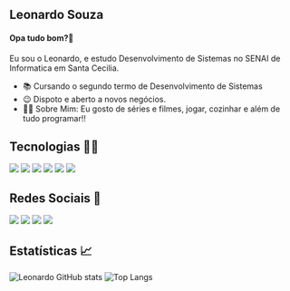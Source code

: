 ## Leonardo Souza 

#### Opa tudo bom?👋

Eu sou o Leonardo, e estudo Desenvolvimento de Sistemas no SENAI de Informatica em Santa Cecilia.

* 📚 Cursando o segundo termo de Desenvolvimento de Sistemas
* 😉 Dispoto e aberto a novos negócios.
* 🙋‍♂️ Sobre Mim: Eu gosto de séries e filmes, jogar, cozinhar e além de tudo programar!!

## Tecnologias 👨‍💻
<div>
  <img src=https://img.shields.io/badge/Figma-F24E1E?style=for-the-badge&logo=figma&logoColor=white>
  <img src=https://img.shields.io/badge/HTML5-E34F26?style=for-the-badge&logo=html5&logoColor=white>
  <img src=https://img.shields.io/badge/CSS3-1572B6?style=for-the-badge&logo=css3&logoColor=white>
  <img src=https://img.shields.io/badge/Git-F05032?style=for-the-badge&logo=git&logoColor=white>
  <img src=https://img.shields.io/badge/C%23-239120?style=for-the-badge&logo=c-sharp&logoColor=white>
  <img src=https://img.shields.io/badge/Microsoft%20SQL%20Server-CC2927?style=for-the-badge&logo=microsoft%20sql%20server&logoColor=white>
</div>
  
## Redes Sociais 📱
<div> 
<a href=><img src=https://img.shields.io/badge/Gmail-D14836?style=for-the-badge&logo=gmail&logoColor=white></a>
<a href=><img src=https://img.shields.io/badge/Instagram-E4405F?style=for-the-badge&logo=instagram&logoColor=white></a>
<a href=><img src=https://img.shields.io/badge/Twitter-1DA1F2?style=for-the-badge&logo=twitter&logoColor=white></a>
<a href=><img src=https://img.shields.io/badge/LinkedIn-0077B5?style=for-the-badge&logo=linkedin&logoColor=white></a>   
</div>


## Estatísticas 📈
![Leonardo GitHub stats](https://github-readme-stats.vercel.app/api?username=Leonardo-Souza-de-Castro&show_icons=true&theme=tokyonight)
![Top Langs](https://github-readme-stats.vercel.app/api/top-langs/?username=Leonardo-Souza-de-Castro&layout=compact&theme=tokyonight)

